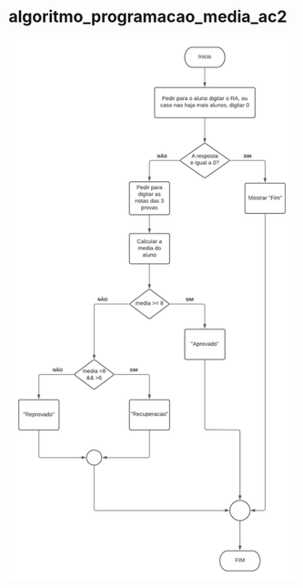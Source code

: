 # algoritmo_programacao_media_ac2




![Isso é uma imagem](https://github.com/Lopes-Vitor/algoritmo_programacao_media_ac2/blob/main/Diagrama%20Media.png)
